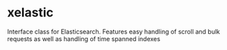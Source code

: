 # xelastic
Interface class for Elasticsearch. Features easy handling of scroll and bulk requests as well as handling of time spanned indexes
